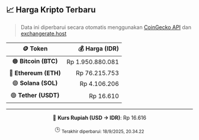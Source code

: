 

<!-- HARGA_KRIPTO -->
## 📈 Harga Kripto Terbaru

> Data ini diperbarui secara otomatis menggunakan [CoinGecko API](https://www.coingecko.com/) dan [exchangerate.host](https://exchangerate.host/)

<div align="center">

| 🪙 Token | 💰 Harga (IDR) |
|:------:|---------------:|
| 🟠 **Bitcoin (BTC)**   | Rp 1.950.880.081 |
| 🔵 **Ethereum (ETH)**  | Rp 76.215.753 |
| 🟣 **Solana (SOL)**    | Rp 4.106.206 |
| 🟢 **Tether (USDT)**   | Rp 16.610 |

---

💱 **Kurs Rupiah (USD → IDR)**: Rp 16.616

🕒 <sub>Terakhir diperbarui: 18/9/2025, 20.34.22</sub>

</div>
<!-- /HARGA_KRIPTO -->